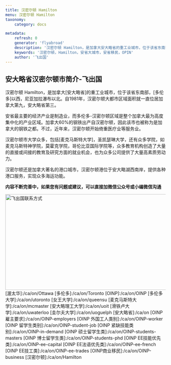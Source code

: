 ```yaml
---
title: 汉密尔顿 Hamilton
menu: 汉密尔顿 Hamilton
taxonomy:
    category: docs

metadata:
    refresh: 0
    generator: 'flyabroad'
    description: '汉密尔顿 Hamilton，是加拿大安大略省的重工业城市，位于该省东南部，多伦多以西，尼亚加拉瀑布以北。自1981年，汉密尔顿大都市区域面积就一直位居加拿大第九，安大略省第三。'
    keywords: '汉密尔顿，Hamilton，安省大城市，安省移民，OPIN'
    author: '飞出国'
---
```

## 安大略省汉密尔顿市简介-飞出国

汉密尔顿 Hamilton，是加拿大[安大略省]的重工业城市，位于该省东南部，[多伦多]以西，尼亚加拉瀑布以北。自1981年，汉密尔顿大都市区域面积就一直位居加拿大第九，安大略省第三。

安省最主要的经济产业是制造业，而多伦多-汉密尔顿区域是整个加拿大最为高度集中化的产业区域。加拿大60%的钢铁出产自汉密尔顿，因此该市也被称为是加拿大的钢铁之都。不过，近年来，汉密尔顿开始倚重医疗业等服务业。

汉密尔顿市大学众多，包括[麦克马斯特大学]，圣凯瑟琳大学，还有众多学院，如麦克马斯特神学院，莫霍克学院，哥伦比亚国际学院等，众多教育机构创造了大量的直接或间接的教育及研究方面的就业机会，也为众多公司提供了大量高素质劳动力。

汉密尔顿还是加拿大著名的港口城市，汉密尔顿港位于安大略湖西南岸，提供各种港口服务，实现众多海运功能。

**内容不断完善中，如果您有问题或建议，可以直接加微信公众号或小编微信沟通**

<img src="http://wx1.sinaimg.cn/mw1024/892c310fly1fgkvndf1s9j20p008d0v3.jpg" width = "900" height = "300" alt="飞出国联系方式" align=center />
[渥太华]:/ca/on/Ottawa
[多伦多]:/ca/on/Toronto
[OINP]:/ca/on/OINP
[多伦多大学]:/ca/on/utoronto
[女王大学]:/ca/on/queensu
[麦克马斯特大学]:/ca/on/mcmaster
[安大略理工大学]:/ca/on/uoit
[滑铁卢大学]:/ca/on/uwaterloo
[圭尔夫大学]:/ca/on/uoguelph
[安大略省]:/ca/on
[OINP雇主要求]:/ca/on/OINP-employers
[OINP 外国工人类别]:/ca/on/OINP-worker
[OINP 留学生类别]:/ca/on/OINP-student-job
[OINP 紧缺技能类别]:/ca/on/OINP-in-demand
[OINP 硕士留学生类]:/ca/on/OINP-students-masters
[OINP 博士留学生类]:/ca/on/OINP-students-phd
[OINP EE技能优先类]:/ca/on/OINP-ee-capital
[OINP EE法语优先类]:/ca/on/OINP-ee-french
[OINP EE技工类]:/ca/on/OINP-ee-trades
[OINP商业移民]:/ca/on/OINP-business
[汉密尔顿]:/ca/on/Hamilton